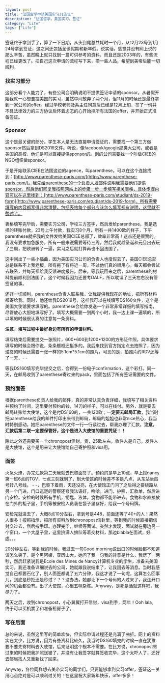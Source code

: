 ```yaml
---
layout: post
title: "法国留学申请美国实习J1签证"
description: "法国留学，美国实习，签证"
category: "Life"
tags: ["Life"]
---
```


签证终于拿到手了，算了一下日期，从头到尾总共耗时一个月，从12月23号到1月24号拿到签证，这之间还包括圣诞假期和新年假。说实话，感觉并没有网上说的那么辛苦，虽然晚上就只找到一篇可供参考的资料，而且还是2003年的，有些流程已经更改了。把自己这次申请的流程写下来，攒一些人品，希望到美帝后能一切顺利。

### 找实习部分

这部分看个人能力了，有些公司会明确说明不提供签证申请的sponsor。从暑假开始我就一心想要投美国的实习，虽然中间放弃了两个月，但11月的时候还是最终拿到一家公司的offer。经过学校老师及系主任同意后已经是12月上旬，签了一份并不具法律效力的三方协议后怀着忐忑的心开始拒所有法国的offer，并开始正式准备签证。

### Sponsor

这个是最关键的部分。学生本人是无法直接申请签证的，需要找一个第三方做sponsor然后拿到DS2019文件。听说，像facebook/google那类大公司，或者是美国的高校，他们是可以直接提供sponsor的。别的公司需要找一个叫做CIEE的NGO组织做sponsor。

于是开始联系CIEE在法国这边的agence，叫parenthese，可以在这个连接找到：[http://www.parenthese-paris.com/](http://www.parenthese-paris.com/)。我先给parenthese的一个负责人发邮件说明我需要他们提供sponsor，然后他们回复我按照网站上的步骤一步一步填写相关表格，具体步骤内容可以在这里找到：[http://www.parenthese-paris.com/etudiant/ds-2019-form](http://www.parenthese-paris.com/etudiant/ds-2019-form)。所有需要填写的内容都写得非常清楚，包括表格每个部分应该怎么填写都有说明，这里就不赘述了。

表格填写完毕后，需要实习公司，学校三方签字，然后发给parenthese。我是选择的转账付款，23号上午付款，我实习8个月，所有一共1400欧的样子，下午parenthese就把我的文件发给美国CIEE总部了，效率非常高！这点还是很赞的。我没有要求加急服务，所有一般来说需要等待三周。然后我就趁圣诞和元旦出去玩了三周，把欧洲转了一遍，实习之后就打算再也不回法国了。

这中间出了一些小插曲，因为美国实习公司的负责人也度假去了，美国CIEE总部总是联系不上我老板，所有拖了有将近一周，不过他们真的很用心，每天都会尝试去联系，并每天都给我反馈进度报告。后来，等我玩回来之后，parenthese的材料提前顺利到法国了。这个时候我因为还要考DALF，所以耽误了三天左右没有管签证的事。

还好一切顺利，parenthese负责人联系我，让我提供我现在的地址，把所有材料都寄给我。同时，他还给我DS2019号，这样我可以在线填写DS160文件，这个是美国大使馆要求填写的。parenthese会给你发送一个非常非常详细的填写指南，尽管放心大胆地填写好了。填写大概需要一到两个小时，我一边上课一遍填的，所以填的时候很认真的注意每一条资料。

**注意，填写过程中最好身边有所有的申请材料。**

填写结束后需要提交一张照片，600\*600到1200\*1200的方形证件照，具体要求填写的时候会跟你说，条条框框还挺多的。我后来找到官方指定点去拍照了，因为递签的时候还需要一张一样的5.1cm\*5.1cm的照片。可恶的是，拍照片约RDV还等了一天，- -

等我DS160填写完毕提交之后，会得到一份电子confirmation，这个彩打。同一天，在邮局收到了parenthese寄过来的pack，里面包括了所有签证需要的文件。

### 预约面签

根据parenthese负责人给我的邮件，真的非常认真负责详细，我填写了相关资料并预约了时间，这里要付预约的钱，14刀的样子，可以在线付。另外，就是要去邮局转账给大使馆，这个是付DS160的，一共120欧；**一定要去邮局汇款**，我当时把parenthese给我的邮件打印出来带到邮局，邮局的姐姐也非常nice热心，我当时特别感动。她把parenthese的文件一行一行读过去，帮我办理了汇款。**注意，汇款后第二联一定要保管好，这个是进入大使馆的重要凭证！！**

除此之外还需要买一个chronopost信封，贵，25欧左右。收件人是自己，发件人是大使馆，这个是用来让大使馆给自己寄护照和visa用。

### 面签

火急火燎，办完汇款第二天我就去巴黎面签了。预约的是早上10点，早上搭nancy第一班6点的TGV，七点三刻就到了，到大使馆的时候差不多是八点，从东站坐四号转八号线。 - -，巴黎下着雨，天还没亮，在大使馆正门问了之后得之要绕路从另一个门进，门口巡逻的警察还夸我法语好，哈哈。进门，护照，汇款单，然后进门安检。安检的时候所有手机，钥匙，液体，食物都不能带进去。食物和水直接放在门外的柜子里，手机等被安检人员装在袋子里存好，给我一个号码牌。

安检完就进去了，大概8点10分左右，拿到号是448，前面还等了40+的人！果然人很多！按照指示，把所有资料放到chronopost信封里，等到我的时候直接把信封交过去，然后按手印。办理完毕，继续等面试。突然才发现，面试就在旁边另一个窗口，一个大屋子里，这里挤满人排队等着交材料，那边blabla在面试，好虚。。。

20分钟左右，等到我的时候，我过去一句Good morning说出口的时候脸都不知道该怎么笑了，是个黑阿姨，亚历山大。她问了我一句我的背景是什么，我愣了一两秒，然后赶紧说我是Ecole des Mines de Nancy计算机专业的学生，准备去美国实习。我还准备详细说去的公司，她就跟我说结束了，让我回去等消息。当时我感觉自己都要石化了，别人面签都说了五六分钟，我这才说了一句呢，这算怎么回事儿，到底是秒拒还是秒过？？？没办法，她都让下一个号码的人过来了，我连开口问的机会都没有。出了大使馆，心里五味杂陈。Anyway，是死是活就这样吧，我尽力了。

两天之后，收到chronopost，小心翼翼打开信封，visa到手，两年！Ooh lala，终于可以买机票了和准备租房子了。

### 写在后面

总的来说，虽然这里写的简单欢快，但实际申请过程还是充满了曲折。网上的资料实在太少，比方说，因为有些资料比较久，我当时DS160填完的时候一直在犹豫要不要先寄材料去大使馆，后来证明这个根本不需要。在比方说，chronopost寄过来的时候把我护照送错了，并没有让我签字就算签收完毕，这个太吓人了，还好去邮局找人又重新找了回来。

Anyway，各位同样想去美帝实习的同学们，只要能够拿到实习offer，签证这一关用心点绝对是可以顺利过关的！在这里祝大家新年快乐，offer多多！

